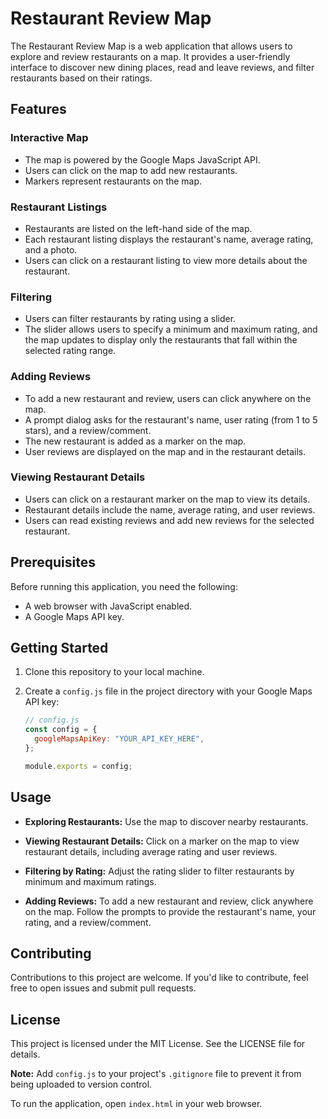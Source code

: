 # Restaurant Review Map

The Restaurant Review Map is a web application that allows users to explore and review restaurants on a map. It provides a user-friendly interface to discover new dining places, read and leave reviews, and filter restaurants based on their ratings.

## Features

### Interactive Map

- The map is powered by the Google Maps JavaScript API.
- Users can click on the map to add new restaurants.
- Markers represent restaurants on the map.

### Restaurant Listings

- Restaurants are listed on the left-hand side of the map.
- Each restaurant listing displays the restaurant's name, average rating, and a photo.
- Users can click on a restaurant listing to view more details about the restaurant.

### Filtering

- Users can filter restaurants by rating using a slider.
- The slider allows users to specify a minimum and maximum rating, and the map updates to display only the restaurants that fall within the selected rating range.

### Adding Reviews

- To add a new restaurant and review, users can click anywhere on the map.
- A prompt dialog asks for the restaurant's name, user rating (from 1 to 5 stars), and a review/comment.
- The new restaurant is added as a marker on the map.
- User reviews are displayed on the map and in the restaurant details.

### Viewing Restaurant Details

- Users can click on a restaurant marker on the map to view its details.
- Restaurant details include the name, average rating, and user reviews.
- Users can read existing reviews and add new reviews for the selected restaurant.

## Prerequisites

Before running this application, you need the following:

- A web browser with JavaScript enabled.
- A Google Maps API key.

## Getting Started

1. Clone this repository to your local machine.

2. Create a `config.js` file in the project directory with your Google Maps API key:

   ```javascript
   // config.js
   const config = {
     googleMapsApiKey: "YOUR_API_KEY_HERE",
   };

   module.exports = config;
   ```

## Usage

- **Exploring Restaurants:** Use the map to discover nearby restaurants.

- **Viewing Restaurant Details:** Click on a marker on the map to view restaurant details, including average rating and user reviews.

- **Filtering by Rating:** Adjust the rating slider to filter restaurants by minimum and maximum ratings.

- **Adding Reviews:** To add a new restaurant and review, click anywhere on the map. Follow the prompts to provide the restaurant's name, your rating, and a review/comment.

## Contributing

Contributions to this project are welcome. If you'd like to contribute, feel free to open issues and submit pull requests.

## License

This project is licensed under the MIT License. See the LICENSE file for details.

**Note:** Add `config.js` to your project's `.gitignore` file to prevent it from being uploaded to version control.

To run the application, open `index.html` in your web browser.
